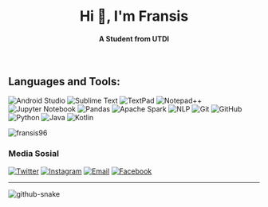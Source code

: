 <!-- <img src="banner_github.png" alt="GitHub Banner" width="100%" /> -->
<h1 align="center">Hi 👋, I'm Fransis</h1>
<h4 align="center">A Student from UTDI</h4>

<br>  

## Languages and Tools:  

![Android Studio](https://img.shields.io/badge/Android%20Studio-3DDC84?style=for-the-badge&logo=android-studio&logoColor=white) 
![Sublime Text](https://img.shields.io/badge/Sublime_Text-FF9800?style=for-the-badge&logo=sublime-text&logoColor=white)
![TextPad](https://img.shields.io/badge/TextPad-0078D4?style=for-the-badge&logo=textpad&logoColor=white)
![Notepad++](https://img.shields.io/badge/Notepad++-7eff25?style=for-the-badge&logo=notepad%2B%2B&logoColor=white)
![Jupyter Notebook](https://img.shields.io/badge/Jupyter-orange?style=for-the-badge&logo=jupyter&logoColor=white)
![Pandas](https://img.shields.io/badge/Pandas-150458?style=for-the-badge&logo=pandas&logoColor=white)
![Apache Spark](https://img.shields.io/badge/Apache%20Spark-E25A1C?style=for-the-badge&logo=apache-spark&logoColor=white)
![NLP](https://img.shields.io/badge/NLP-F05032?style=for-the-badge&logo=nlp&logoColor=white)
![Git](https://img.shields.io/badge/Git-F05032?style=for-the-badge&logo=git&logoColor=white)
![GitHub](https://img.shields.io/badge/GitHub-181717?style=for-the-badge&logo=github&logoColor=white)
![Python](https://img.shields.io/badge/Python-3776AB?style=for-the-badge&logo=python&logoColor=white)
![Java](https://img.shields.io/badge/Java-007396?style=for-the-badge&logo=java&logoColor=white)
![Kotlin](https://img.shields.io/badge/Kotlin-0095D5?style=for-the-badge&logo=kotlin&logoColor=white)  


<img align="left" src="https://github-readme-stats.vercel.app/api/top-langs?username=fransis96&show_icons=true&locale=en&layout=compact" alt="fransis96" />

<br>

### Media Sosial
[![Twitter](https://img.shields.io/badge/Twitter-1DA1F2?style=for-the-badge&logo=x&logoColor=white)](https://twitter.com/fransis96) [![Instagram](https://img.shields.io/badge/Instagram-ff3375?style=for-the-badge&logo=Instagram&logoColor=pink)](https://instagram.com/fransis96) [![Email](https://img.shields.io/badge/Email-white?style=for-the-badge&logo=gmail&logoColor=red)](https://instagram.com/fransis96) [![Facebook](https://img.shields.io/badge/Facebook-blue?style=for-the-badge&logo=facebook&logoColor=white)](https://facebook.com/fransis96)


 <!--<p>
  <img align="center" src="https://github-readme-streak-stats.herokuapp.com/?user=fransis96&" alt="fransis96" />
 <img align="left" src="https://github-readme-stats.vercel.app/api/top-langs?username=fransis96&show_icons=true&locale=en&layout=compact" alt="fransis96" />
--></p>
<hr></hr>  
<!--<p>&nbsp;<img align="center" src="https://github-readme-stats.vercel.app/api?username=fransis96&show_icons=true&locale=en" alt="fransis96" /></p> -->

<picture>
  <source media="(prefers-color-scheme: dark)" srcset="https://raw.githubusercontent.com/tobiasmeyhoefer/tobiasmeyhoefer/output/github-snake-dark.svg" />
  <source media="(prefers-color-scheme: light)" srcset="https://raw.githubusercontent.com/tobiasmeyhoefer/tobiasmeyhoefer/output/github-snake.svg" />
  <img alt="github-snake" src="https://raw.githubusercontent.com/tobiasmeyhoefer/tobiasmeyhoefer/output/github-snake.svg" />
</picture>

